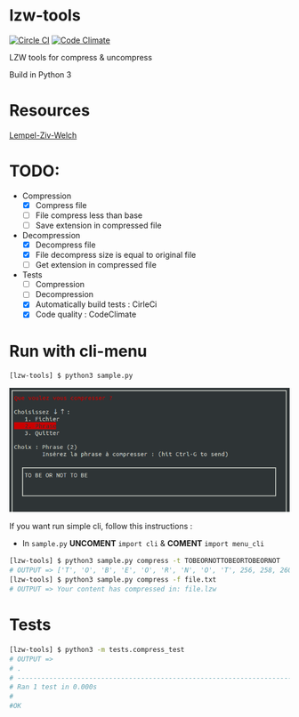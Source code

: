 # lzw-tools
[![Circle CI](https://circleci.com/gh/HugoPouliquen/lzw-tools.svg?style=shield)](https://circleci.com/gh/HugoPouliquen/lzw-tools)
[![Code Climate](https://codeclimate.com/github/HugoPouliquen/lzw-tools/badges/gpa.svg)](https://codeclimate.com/github/HugoPouliquen/lzw-tools)

LZW tools for compress &amp; uncompress

Build in Python 3

# Resources
[Lempel-Ziv-Welch](https://fr.wikipedia.org/wiki/Lempel-Ziv-Welch)

# TODO:
- Compression
    - [x] Compress file
    - [ ] File compress less than base
    - [ ] Save extension in compressed file
- Decompression
    - [x] Decompress file
    - [x] File decompress size is equal to original file
    - [ ] Get extension in compressed file
- Tests
    - [ ] Compression
    - [ ] Decompression
    - [x] Automatically build tests : CirleCi
    - [x] Code quality : CodeClimate

# Run with cli-menu
```bash
[lzw-tools] $ python3 sample.py
```
![](img/preview.png?raw=true)

If you want run simple cli, follow this instructions :
- In `sample.py` **UNCOMENT**  `import cli` & **COMENT** `import menu_cli`
```bash
[lzw-tools] $ python3 sample.py compress -t TOBEORNOTTOBEORTOBEORNOT
# OUTPUT => ['T', 'O', 'B', 'E', 'O', 'R', 'N', 'O', 'T', 256, 258, 260, 265, 259, 261]
[lzw-tools] $ python3 sample.py compress -f file.txt
# OUTPUT => Your content has compressed in: file.lzw
```

# Tests
```bash
[lzw-tools] $ python3 -m tests.compress_test
# OUTPUT =>
# .
# ----------------------------------------------------------------------
# Ran 1 test in 0.000s
#
#OK
```
